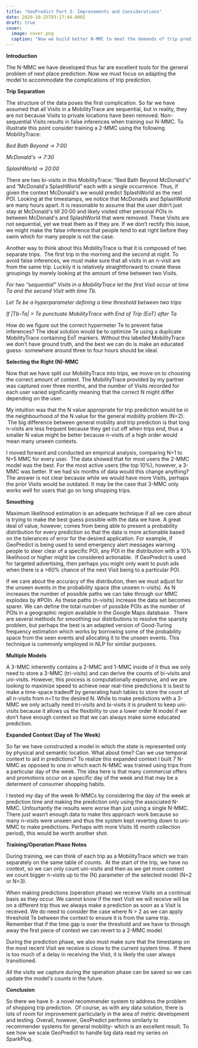 ```yaml
---
title: "GeoPredict Part 3: Improvements and Considerations"
date: 2020-10-25T03:17:44.000Z
draft: true
cover:
  image: cover.png
  caption: "Now we build better N-MMC to meet the demands of trip prediction."
---
```


**Introduction**

The N-MMC we have developed thus far are excellent tools for the general problem of next place prediction. Now we must focus on adapting the model to accommodate the complications of trip prediction.

**Trip Separation**

The structure of the data poses the first complication. So far we have assumed that all Visits in a MobilityTrace are sequential, but in reality, they are not because Visits to private locations have been removed. Non-sequential Visits results in false inferences when training our N-MMC. To illustrate this point consider training a 2-MMC using the following MobilityTrace:

_Bed Bath Beyond -> 7:00_

_McDonald's -> 7:30_

_SplashWorld -> 20:00_

There are two bi-visits in this MobilityTrace: “Bed Bath Beyond McDonald's” and “McDonald's SplashWorld” each with a single occurrence. Thus, if given the context McDonald's we would predict SplashWorld as the next POI. Looking at the timestamps, we notice that McDonalds and SplashWorld are many hours apart. It is reasonable to assume that the user didn’t just stay at McDonald's till 20:00 and likely visited other personal POIs in between McDonald's and SplashWorld that were removed. These Visits are not sequential, yet we treat them as if they are. If we don’t rectify this issue, we might make the false inference that people tend to eat right before they swim which for many people is not the case.

Another way to think about this MobilityTrace is that it is composed of two separate trips.  The first trip in the morning and the second at night. To avoid false inferences, we must make sure that all visits in an n-visit are from the same trip. Luckily it is relatively straightforward to create these groupings by merely looking at the amount of time between two Visits.

_For two “sequential” Visits in a MobilityTrace let the first Visit occur at time Ta and the second Visit with time Tb._

_Let Te be a hyperparameter defining a time threshold between two trips_

_If |Tb\-Ta| > Te punctuate MobilityTrace with End of Trip (EoT) after Ta_

How do we figure out the correct hypermeter Te to prevent false inferences? The ideal solution would be to optimize Te using a duplicate MobilityTrace containing EoT markers. Without this labelled MobilityTrace we don’t have ground truth, and the best we can do is make an educated guess- somewhere around three to four hours should be ideal.

**Selecting the Right (N)-MMC**

Now that we have split our MobilityTrace into trips, we move on to choosing the correct amount of context. The MobilityTrace provided by my partner was captured over three months, and the number of Visits recorded for each user varied significantly meaning that the correct N might differ depending on the user.

My intuition was that the N value appropriate for trip prediction would be in the neighbourhood of the N value for the general mobility problem (N=2).  The big difference between general mobility and trip prediction is that long n-visits are less frequent because they get cut off when trips end, thus a smaller N value might be better because n-visits of a high order would mean many unseen contexts.

I moved forward and conducted an empirical analysis, comparing N=1 to N=5 MMC for every user.  The data showed that for most users the 2-MMC model was the best. For the most active users (the top 10%), however, a 3-MMC was better. If we had six months of data would this change anything? The answer is not clear because while we would have more Visits, perhaps the prior Visits would be outdated. It may be the case that 3-MMC only works well for users that go on long shopping trips.

**Smoothing**

Maximum likelihood estimation is an adequate technique if all we care about is trying to make the best guess possible with the data we have. A great deal of value, however, comes from being able to present a probability distribution for every prediction so that the data is more actionable based on the tolerances of error for the desired application. For example, if GeoPredict is being used to send emergency alert messages warning people to steer clear of a specific POI, any POI in the distribution with a 10% likelihood or higher might be considered actionable.  If GeoPredict is used for targeted advertising, then perhaps you might only want to push ads when there is a >60% chance of the next Visit being to a particular POI.

If we care about the accuracy of the distribution, then we must adjust for the unseen events in the probability space (the unseen n-visits). As N increases the number of possible paths we can take through our MMC explodes by #POIn. As these paths (n-visits) increase the data set becomes sparer. We can define the total number of possible POIs as the number of POIs in a geographic region available in the Google Maps database.  There are several methods for smoothing our distributions to resolve the sparsity problem, but perhaps the best is an adapted version of Good-Turing frequency estimation which works by borrowing some of the probability space from the seen events and allocating it to the unseen events. This technique is commonly employed in NLP for similar purposes.

**Multiple Models**

A 3-MMC inherently contains a 2-MMC and 1-MMC inside of it thus we only need to store a 3-MMC (tri-visits) and can derive the counts of bi-visits and uni-visits. However, this process is computationally expensive, and we are looking to maximize speed to achieve near real-time predictions it is best to make a time-space tradeoff by generating hash tables to store the count of all n-visits from n=1 to the desired N. While to make predictions with a 3-MMC we only actually need tri-visits and bi-visits it is prudent to keep uni-visits because it allows us the flexibility to use a lower order N model if we don’t have enough context so that we can always make some educated prediction.

**Expanded Context (Day of The Week)**

So far we have constructed a model in which the state is represented only by physical and semantic location. What about time? Can we use temporal context to aid in predictions? To realize this expanded context I built 7 N-MMC as opposed to one in which each N-MMC was trained using trips from a particular day of the week. The idea here is that many commercial offers and promotions occur on a specific day of the week and that may be a determent of consumer shopping habits.

I tested my day of the week N-MMCs by considering the day of the week at prediction time and making the prediction only using the associated N-MMC. Unfourtantly the results were worse than just using a single N-MMC. There just wasn’t enough data to make this approach work because so many n-visits were unseen and thus the system kept reverting down to uni-MMC to make predictions. Perhaps with more Visits (6 month collection period), this would be worth another shot.

**Training/Operation Phase Notes**

During training, we can think of each trip as a MobilityTrace which we train separately on the same table of counts.  At the start of the trip, we have no context, so we can only count uni-visits and then as we get more context we count bigger n-visits up to the (N) parameter of the selected model (N=2 or N=3).

When making predictions (operation phase) we receive Visits on a continual basis as they occur. We cannot know if the next Visit we will receive will be on a different trip thus we always make a prediction as soon as a Visit is received. We do need to consider the case where N > 2 as we can apply threshold Te between the context to ensure it is from the same trip. Remember that if the time gap is over the threshold and we have to through away the first piece of context we can revert to a 2-MMC model.

During the prediction phase, we also must make sure that the timestamp on the most recent Visit we receive is close to the current system time.  If there is too much of a delay in receiving the Visit, it is likely the user always transitioned.

All the visits we capture during the operation phase can be saved so we can update the model's counts in the future.

**Conclusion**

So there we have it- a novel recommender system to address the problem of shopping trip prediction.  Of course, as with any data solution, there is lots of room for improvement particularly in the area of metric development and testing. Overall, however, GeoPredict performs similarly to recommender systems for general mobility- which is an excellent result. To see how we scale GeoPredict to handle big data read my series on SparkPlug.
